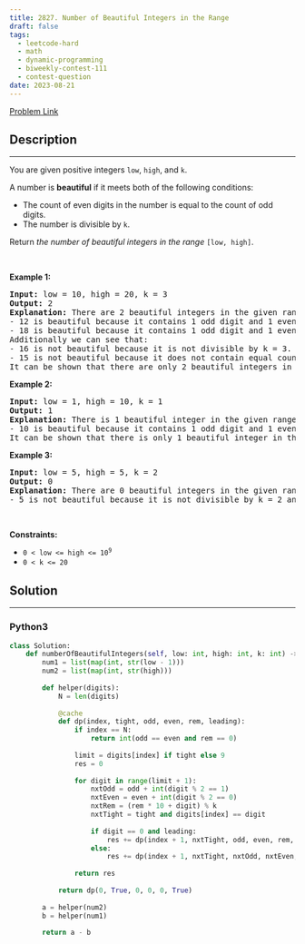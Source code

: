 ```yaml
---
title: 2827. Number of Beautiful Integers in the Range
draft: false
tags: 
  - leetcode-hard
  - math
  - dynamic-programming
  - biweekly-contest-111
  - contest-question
date: 2023-08-21
---
```


[Problem Link](https://leetcode.com/problems/number-of-beautiful-integers-in-the-range/)

## Description

---
<p>You are given positive integers <code>low</code>, <code>high</code>, and <code>k</code>.</p>

<p>A number is <strong>beautiful</strong> if it meets both of the following conditions:</p>

<ul>
	<li>The count of even digits in the number is equal to the count of odd digits.</li>
	<li>The number is divisible by <code>k</code>.</li>
</ul>

<p>Return <em>the number of beautiful integers in the range</em> <code>[low, high]</code>.</p>

<p>&nbsp;</p>
<p><strong class="example">Example 1:</strong></p>

<pre>
<strong>Input:</strong> low = 10, high = 20, k = 3
<strong>Output:</strong> 2
<strong>Explanation:</strong> There are 2 beautiful integers in the given range: [12,18]. 
- 12 is beautiful because it contains 1 odd digit and 1 even digit, and is divisible by k = 3.
- 18 is beautiful because it contains 1 odd digit and 1 even digit, and is divisible by k = 3.
Additionally we can see that:
- 16 is not beautiful because it is not divisible by k = 3.
- 15 is not beautiful because it does not contain equal counts even and odd digits.
It can be shown that there are only 2 beautiful integers in the given range.
</pre>

<p><strong class="example">Example 2:</strong></p>

<pre>
<strong>Input:</strong> low = 1, high = 10, k = 1
<strong>Output:</strong> 1
<strong>Explanation:</strong> There is 1 beautiful integer in the given range: [10].
- 10 is beautiful because it contains 1 odd digit and 1 even digit, and is divisible by k = 1.
It can be shown that there is only 1 beautiful integer in the given range.
</pre>

<p><strong class="example">Example 3:</strong></p>

<pre>
<strong>Input:</strong> low = 5, high = 5, k = 2
<strong>Output:</strong> 0
<strong>Explanation:</strong> There are 0 beautiful integers in the given range.
- 5 is not beautiful because it is not divisible by k = 2 and it does not contain equal even and odd digits.
</pre>

<p>&nbsp;</p>
<p><strong>Constraints:</strong></p>

<ul>
	<li><code>0 &lt; low &lt;= high &lt;= 10<sup>9</sup></code></li>
	<li><code>0 &lt; k &lt;= 20</code></li>
</ul>


## Solution

---
### Python3
``` py title='number-of-beautiful-integers-in-the-range'
class Solution:
    def numberOfBeautifulIntegers(self, low: int, high: int, k: int) -> int:
        num1 = list(map(int, str(low - 1)))
        num2 = list(map(int, str(high)))
        
        def helper(digits):
            N = len(digits)
            
            @cache
            def dp(index, tight, odd, even, rem, leading):
                if index == N:
                    return int(odd == even and rem == 0)
                
                limit = digits[index] if tight else 9
                res = 0
                
                for digit in range(limit + 1):
                    nxtOdd = odd + int(digit % 2 == 1)
                    nxtEven = even + int(digit % 2 == 0)
                    nxtRem = (rem * 10 + digit) % k
                    nxtTight = tight and digits[index] == digit
                    
                    if digit == 0 and leading:
                        res += dp(index + 1, nxtTight, odd, even, rem, True)
                    else:
                        res += dp(index + 1, nxtTight, nxtOdd, nxtEven, nxtRem, False)
                
                return res
            
            return dp(0, True, 0, 0, 0, True)
        
        a = helper(num2)
        b = helper(num1)
        
        return a - b
        
```

